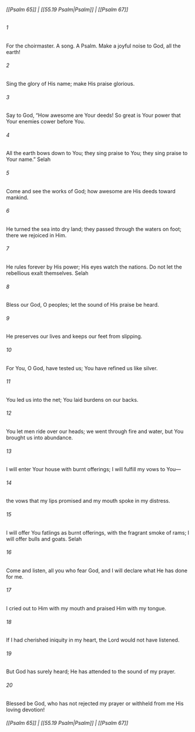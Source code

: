 
###### [[Psalm 65]] | [[55.19 Psalm|Psalm]] | [[Psalm 67]]

###### 1
For the choirmaster. A song. A Psalm. Make a joyful noise to God, all the earth!
###### 2
Sing the glory of His name; make His praise glorious.
###### 3
Say to God, “How awesome are Your deeds! So great is Your power that Your enemies cower before You.
###### 4
All the earth bows down to You; they sing praise to You; they sing praise to Your name.” Selah
###### 5
Come and see the works of God; how awesome are His deeds toward mankind.
###### 6
He turned the sea into dry land; they passed through the waters on foot; there we rejoiced in Him.
###### 7
He rules forever by His power; His eyes watch the nations. Do not let the rebellious exalt themselves. Selah
###### 8
Bless our God, O peoples; let the sound of His praise be heard.
###### 9
He preserves our lives and keeps our feet from slipping.
###### 10
For You, O God, have tested us; You have refined us like silver.
###### 11
You led us into the net; You laid burdens on our backs.
###### 12
You let men ride over our heads; we went through fire and water, but You brought us into abundance.
###### 13
I will enter Your house with burnt offerings; I will fulfill my vows to You—
###### 14
the vows that my lips promised and my mouth spoke in my distress.
###### 15
I will offer You fatlings as burnt offerings, with the fragrant smoke of rams; I will offer bulls and goats. Selah
###### 16
Come and listen, all you who fear God, and I will declare what He has done for me.
###### 17
I cried out to Him with my mouth and praised Him with my tongue.
###### 18
If I had cherished iniquity in my heart, the Lord would not have listened.
###### 19
But God has surely heard; He has attended to the sound of my prayer.
###### 20
Blessed be God, who has not rejected my prayer or withheld from me His loving devotion!

###### [[Psalm 65]] | [[55.19 Psalm|Psalm]] | [[Psalm 67]]
